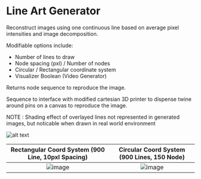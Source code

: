 # Line Art Generator
Reconstruct images using one continuous line based on average pixel intensities and image decomposition.

Modifiable options include:
- Number of lines to draw
- Node spacing (pxl) / Number of nodes
- Circular / Rectangular coordinate system
- Visualizer Boolean (Video Generator)

Returns node sequence to reproduce the image.

Sequence to interface with modified cartesian 3D printer to dispense twine around pins on a canvas to reproduce the image.

NOTE : Shading effect of overlayed lines not represented in generated images, but noticable when drawn in real world environment

![alt text](https://github.com/dillondornellas/LineArt/blob/main/draw_face.gif?raw=true)


Rectangular Coord System (900 Line, 10pxl Spacing) |  Circular Coord System (900 Lines, 150 Node)
:-------------------------:|:-------------------------:
![image](https://user-images.githubusercontent.com/59612532/127922236-7324cd2e-5a3d-40d1-bf4a-c34da2212417.png)  |  ![image](https://user-images.githubusercontent.com/59612532/127927136-41f5c574-0a1f-403f-a0d7-39fd7f0a424f.png)


